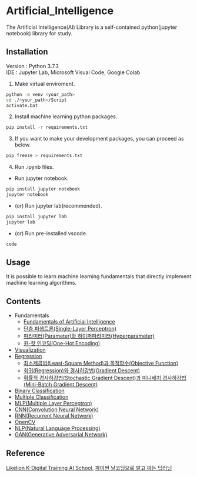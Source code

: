 # Artificial_Intelligence
The Artificial Intelligence(AI) Library is a self-contained python(jupyter notebook) library for study.

## Installation
Version : Python 3.7.3<br>
IDE : Jupyter Lab, Microsoft Visual Code, Google Colab<br>

1. Make virtual enviroment.
```sh
python -m venv <your_path>
cd ./<your_path>/Script
activate.bat
```

2. Install machine learning python packages.
```sh
pip install -r requirements.txt
```

3. If you want to make your development packages, you can proceed as below.
```sh
pip freeze > requirements.txt
```

4. Run .ipynb files.
- Run jupyter notebook.
```sh
pip install jupyter notebook
jupyter notebook
```

- (or) Run jupyter lab(recommended).
```sh
pip install jupyter lab
jupyter lab
```

- (or) Run pre-installed vscode.
```sh
code
```

## Usage
It is possible to learn machine learning fundamentals that directly implement machine learning algorithms.

## Contents
- Fundamentals
    - [Fundamentals of Artificial Intelligence](https://tituschoi.tistory.com/17?category=944524)
    - [단층 퍼셉트론(Single-Layer Perceptron)](https://tituschoi.tistory.com/18)
    - [파라미터(Parameter)와 하이퍼파라미터(Hyperparameter)](https://tituschoi.tistory.com/19)
    - [원-핫 인코딩(One-Hot Encoding)](https://tituschoi.tistory.com/24)
- [Visualization](https://github.com/TitusChoi/AI/tree/master/Concept/Visualization)
- [Regression](https://github.com/TitusChoi/AI/tree/master/Concept/Regression)
    - [최소제곱법(Least-Square Method)과 목적함수(Objective Function)](https://tituschoi.tistory.com/21)
    - [회귀(Regression)와 경사하강법(Gradient Descent)](https://tituschoi.tistory.com/22)
    - [확률적 경사하강법(Stochastic Gradient Descent)과 미니배치 경사하강법(Mini-Batch Gradient Descent)](https://tituschoi.tistory.com/23)	
- [Binary Classification](https://github.com/TitusChoi/AI/tree/master/Concept/Classification)
- [Multiple Classification](https://github.com/TitusChoi/AI/tree/master/Concept/Classification)
- [MLP(Multiple Layer Perceptron)](https://github.com/TitusChoi/AI/tree/master/Concept/MLP)
- [CNN(Convolution Neural Network)](https://github.com/TitusChoi/AI/tree/master/Concept/CNN)
- [RNN(Recurrent Neural Network)](https://github.com/TitusChoi/AI/tree/master/Concept/RNN)
- [OpenCV](https://github.com/TitusChoi/AI/tree/master/Concept/OpenCV)
- [NLP(Natural Language Processing)](https://github.com/TitusChoi/AI/tree/master/Concept/NLP)
- [GAN(Generative Adversarial Network)](https://github.com/TitusChoi/AI/tree/master/Concept/GAN)

## Reference
[Likelion K-Digital Training AI School](https://k-digital.likelion.net/), [파이썬 날코딩으로 알고 짜는 딥러닝](https://github.com/KONANtechnology/Academy.ALZZA)
